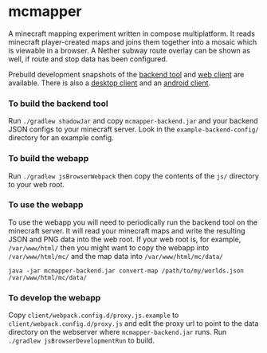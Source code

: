 # mcmapper

A minecraft mapping experiment written in compose multiplatform. It
reads minecraft player-created maps and joins them together into a
mosaic which is viewable in a browser. A Nether subway route overlay
can be shown as well, if route and stop data has been configured.

Prebuild development snapshots of the
[backend tool](https://nightly.link/jre/mcmapper/workflows/build.yaml/master/mcmapper-backend.zip)
and
[web client](https://nightly.link/jre/mcmapper/workflows/build.yaml/master/mcmapper-web.zip)
are available. There is also a
[desktop client](https://nightly.link/jre/mcmapper/workflows/build.yaml/master/mcmapper-desktop.zip)
and an
[android client](https://nightly.link/jre/mcmapper/workflows/build.yaml/master/mcmapper-android-debug.zip).

### To build the backend tool

Run `./gradlew shadowJar` and copy `mcmapper-backend.jar` and your
backend JSON configs to your minecraft server. Look in the
`example-backend-config/` directory for an example config.

### To build the webapp

Run `./gradlew jsBrowserWebpack` then copy the contents of the `js/`
directory to your web root.

### To use the webapp

To use the webapp you will need to periodically run the backend tool
on the minecraft server. It will read your minecraft maps and write
the resulting JSON and PNG data into the web root. If your web root
is, for example, `/var/www/html/` then you might want to copy the webapp
into `/var/www/html/mc/` and the map data into `/var/www/html/mc/data/`

`java -jar mcmapper-backend.jar convert-map /path/to/my/worlds.json /var/www/html/mc/data/`

### To develop the webapp

Copy `client/webpack.config.d/proxy.js.example` to
`client/webpack.config.d/proxy.js` and edit the proxy url to point to
the data directory on the webserver where `mcmapper-backend.jar`
runs. Run `./gradlew jsBrowserDevelopmentRun` to build.
